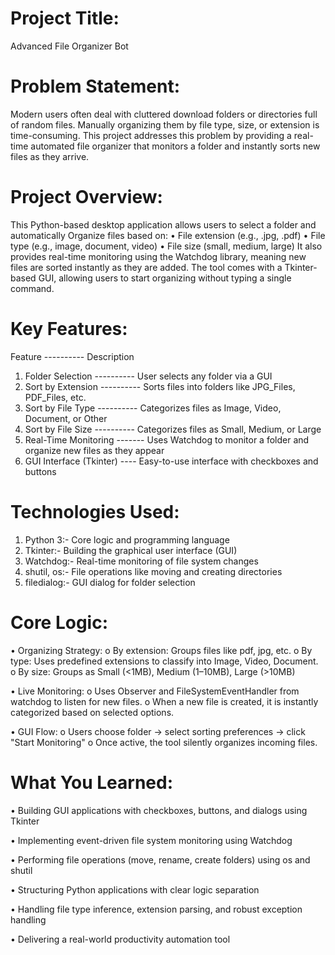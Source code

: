 # Project Title:

Advanced File Organizer Bot

# Problem Statement:

Modern users often deal with cluttered download folders or directories full of random
files. Manually organizing them by file type, size, or extension is time-consuming. This
project addresses this problem by providing a real-time automated file organizer that
monitors a folder and instantly sorts new files as they arrive.

# Project Overview:

This Python-based desktop application allows users to select a folder and automatically
Organize files based on:
  • File extension (e.g., .jpg, .pdf)
  • File type (e.g., image, document, video)
  • File size (small, medium, large)
It also provides real-time monitoring using the Watchdog library, meaning new files are
sorted instantly as they are added. The tool comes with a Tkinter-based GUI, allowing
users to start organizing without typing a single command.

# Key Features:

Feature        ----------      Description

1. Folder Selection ----------  User selects any folder via a GUI
2. Sort by Extension ---------- Sorts files into folders like JPG_Files, PDF_Files, etc.
3. Sort by File Type ---------- Categorizes files as Image, Video, Document, or Other
4. Sort by File Size ---------- Categorizes files as Small, Medium, or Large
5. Real-Time Monitoring ------- Uses Watchdog to monitor a folder and organize new files as they appear
6. GUI Interface (Tkinter) ---- Easy-to-use interface with checkboxes and buttons

# Technologies Used:

1. Python 3:- Core logic and programming language
2. Tkinter:- Building the graphical user interface (GUI)
3. Watchdog:- Real-time monitoring of file system changes
4. shutil, os:- File operations like moving and creating directories
5. filedialog:- GUI dialog for folder selection

# Core Logic:

• Organizing Strategy:
  o By extension: Groups files like pdf, jpg, etc.
  o By type: Uses predefined extensions to classify into Image, Video, Document.
  o By size: Groups as Small (<1MB), Medium (1–10MB), Large (>10MB)
  
• Live Monitoring:
  o Uses Observer and FileSystemEventHandler from watchdog to listen for new files.
  o When a new file is created, it is instantly categorized based on selected options.
  
• GUI Flow:
  o Users choose folder → select sorting preferences → click "Start Monitoring"
  o Once active, the tool silently organizes incoming files.

# What You Learned:

• Building GUI applications with checkboxes, buttons, and dialogs using Tkinter

• Implementing event-driven file system monitoring using Watchdog

• Performing file operations (move, rename, create folders) using os and shutil

• Structuring Python applications with clear logic separation

• Handling file type inference, extension parsing, and robust exception handling

• Delivering a real-world productivity automation tool
